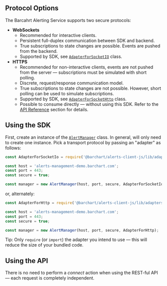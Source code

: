 ## Protocol Options

The Barcahrt Alerting Service supports two secure protocols:

* **WebSockets**
  * Recommended for interactive clients.
  * Persistent full-duplex communication between SDK and backend.
  * True subscriptions to state changes are possible. Events are pushed from the backend.
  * Supported by SDK, see [```AdapterForSocketIO```](/content/sdk/lib-adapters?id=adapterforsocketio) class.
* **HTTPS**
  * Recommended for non-interactive clients, events are not pushed from the server — subscriptions must be simulated with short polling.
  * Discrete, request/response communication model.
  * True subscriptions to state changes are not possible. However, short polling can be used to simulate subscriptions.
  * Supported by SDK, see [```AdapterForSocketHttp```](/content/sdk/lib-adapters?id=adapterforhttp) class.
  * Possible to consume directly — without using this SDK. Refer to the [API Reference](/content/api_reference) section for details.

## Using the SDK

First, create an instance of the [```AlertManager```](/content/sdk/lib?id=alertmanager) class. In general, will only need to create one instance. Pick a transport protocol by passing an "adapter" as follows:

```js
const AdapterForSocketIo = require('@barchart/alerts-client-js/lib/adapters/AdapterForSocketIo');

const host = 'alerts-management-demo.barchart.com';
const port = 443;
const secure = true;

const manager = new AlertManager(host, port, secure, AdapterForSocketIo);
```

or, alternately:

```js
const AdapterForHttp = require('@barchart/alerts-client-js/lib/adapters/AdapterForHttp');

const host = 'alerts-management-demo.barchart.com';
const port = 443;
const secure = true;

const manager = new AlertManager(host, port, secure, AdapterForHttp);
```

Tip: Only ```require``` (or ```import```) the adapter you intend to use — this will reduce the size of your bundled code.

## Using the API

There is no need to perform a _connect_ action when using the REST-ful API — each request is completely independent.
